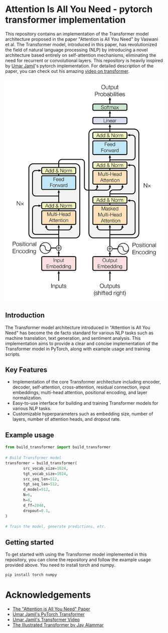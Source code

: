 # Attention Is All You Need - pytorch transformer implementation

This repository contains an implementation of the Transformer model architecture proposed in the paper "Attention is All You Need" by Vaswani et al. The Transformer model, introduced in this paper, has revolutionized the field of natural language processing (NLP) by introducing a novel architecture based entirely on self-attention mechanisms, eliminating the need for recurrent or convolutional layers. This repository is heavily inspired by [Umar Jamil](https://github.com/hkproj/pytorch-transformer/)'s pytorch implementation. For detailed description of the paper, you can check out his amazing [video on transformer](https://www.youtube.com/watch?v=ISNdQcPhsts).

![Transformer Architecture](images/transformer-architecture.webp)

## Introduction

The Transformer model architecture introduced in "Attention is All You Need" has become the de facto standard for various NLP tasks such as machine translation, text generation, and sentiment analysis. This implementation aims to provide a clear and concise implementation of the Transformer model in PyTorch, along with example usage and training scripts.

## Key Features

- Implementation of the core Transformer architecture including encoder, decoder, self-attention, cross-attention, residual connection, input embeddings, multi-head attention, positional encoding, and layer normalization.
- Easy-to-use interface for building and training Transformer models for various NLP tasks.
- Customizable hyperparameters such as embedding size, number of layers, number of attention heads, and dropout rate.

## Example usage

```python
from build_transformer import build_transformer

# Build Transformer model
transformer = build_transformer(
        src_vocab_size=1024,
        tgt_vocab_size=1024,
        src_seq_len=512,
        tgt_seq_len=512,
        d_model=512,
        N=6,
        h=8,   
        d_ff=2048,
        dropout=0.1,
)

# Train the model, generate predictions, etc.
```

## Getting started
To get started with using the Transformer model implemented in this repository, you can clone the repository and follow the example usage provided above. You need to install torch and numpy.
```bash
pip install torch numpy
```
# Acknowledgements

- [The "Attention is All You Need" Paper](https://arxiv.org/abs/1706.03762)
- [Umar Jamil's PyTorch Transformer](https://github.com/hkproj/pytorch-transformer/)
- [Umar Jamil's Transformer Video](https://www.youtube.com/watch?v=ISNdQcPhsts)
- [The Illustrated Transformer by Jay Alammar](http://jalammar.github.io/illustrated-transformer/)